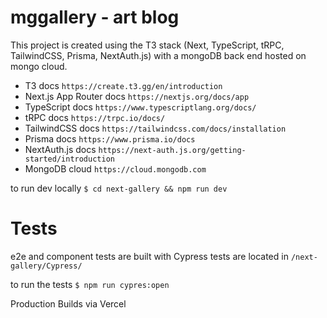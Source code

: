 # mggallery - art blog

This project is created using the T3 stack (Next, TypeScript, tRPC, TailwindCSS, Prisma, NextAuth.js) with a mongoDB back end hosted on mongo cloud.
- T3 docs `https://create.t3.gg/en/introduction`
- Next.js App Router docs `https://nextjs.org/docs/app`
- TypeScript docs `https://www.typescriptlang.org/docs/`
- tRPC docs `https://trpc.io/docs/`
- TailwindCSS docs `https://tailwindcss.com/docs/installation`
- Prisma docs `https://www.prisma.io/docs`
- NextAuth.js docs `https://next-auth.js.org/getting-started/introduction`
- MongoDB cloud `https://cloud.mongodb.com`



to run dev locally 
`$ cd next-gallery && npm run dev`

# Tests
e2e and component tests are built with Cypress
tests are located in `/next-gallery/Cypress/`

to run the tests 
`$ npm run cypres:open`

Production Builds via Vercel
